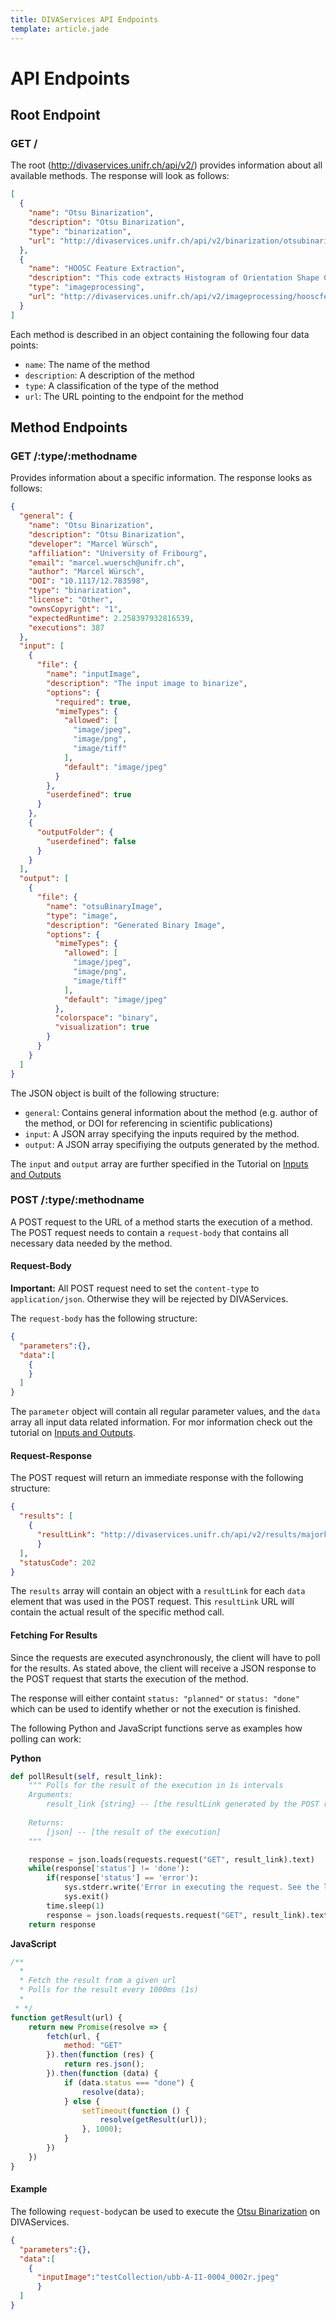 ```yaml
---
title: DIVAServices API Endpoints
template: article.jade
---
```


# API Endpoints

## Root Endpoint
### GET /
The root (http://divaservices.unifr.ch/api/v2/) provides information about all available methods. The response will look as follows:

```JSON
[
  {
    "name": "Otsu Binarization",
    "description": "Otsu Binarization",
    "type": "binarization",
    "url": "http://divaservices.unifr.ch/api/v2/binarization/otsubinarization/1"
  },
  {
    "name": "HOOSC Feature Extraction",
    "description": "This code extracts Histogram of Orientation Shape Context (HOOSC) local shape descriptor from an input hieroglyph image.",
    "type": "imageprocessing",
    "url": "http://divaservices.unifr.ch/api/v2/imageprocessing/hooscfeatureextraction/1"
  }
]
```
Each method is described in an object containing the following four data points:
 - `name`: The name of the method
 - `description`: A description of the method
 - `type`: A classification of the type of the method
 - `url`: The URL pointing to the endpoint for the method

## Method Endpoints
### GET /:type/:methodname
Provides information about a specific information. The response looks as follows:
```JSON
{
  "general": {
    "name": "Otsu Binarization",
    "description": "Otsu Binarization",
    "developer": "Marcel Würsch",
    "affiliation": "University of Fribourg",
    "email": "marcel.wuersch@unifr.ch",
    "author": "Marcel Würsch",
    "DOI": "10.1117/12.783598",
    "type": "binarization",
    "license": "Other",
    "ownsCopyright": "1",
    "expectedRuntime": 2.258397932816539,
    "executions": 387
  },
  "input": [
    {
      "file": {
        "name": "inputImage",
        "description": "The input image to binarize",
        "options": {
          "required": true,
          "mimeTypes": {
            "allowed": [
              "image/jpeg",
              "image/png",
              "image/tiff"
            ],
            "default": "image/jpeg"
          }
        },
        "userdefined": true
      }
    },
    {
      "outputFolder": {
        "userdefined": false
      }
    }
  ],
  "output": [
    {
      "file": {
        "name": "otsuBinaryImage",
        "type": "image",
        "description": "Generated Binary Image",
        "options": {
          "mimeTypes": {
            "allowed": [
              "image/jpeg",
              "image/png",
              "image/tiff"
            ],
            "default": "image/jpeg"
          },
          "colorspace": "binary",
          "visualization": true
        }
      }
    }
  ]
}
```
The JSON object is built of the following structure:
- `general`: Contains general information about the method (e.g. author of the method, or DOI for referencing in scientific publications)
-  `input`: A JSON array specifying the inputs required by the method.
-  `output`: A JSON array specifiying the outputs generated by the method.

The `input` and `output` array are further specified in the Tutorial on [Inputs and Outputs](/DIVAServicesweb/articles/inputs-and-outputs)

### POST /:type/:methodname
A POST request to the URL of a method starts the execution of a method.
The POST request needs to contain a `request-body` that contains all necessary data needed by the method.
#### Request-Body
**Important:** All POST request need to set the `content-type` to `application/json`. Otherwise they will be rejected by DIVAServices.

The `request-body` has the following structure:
```JSON
{
  "parameters":{},
  "data":[
    {
    }
  ]
}
```

The `parameter` object will contain all regular parameter values, and the `data` array all input data related information. For mor information check out the tutorial on [Inputs and Outputs](/DIVAServicesweb/articles/inputs-and-outputs).

#### Request-Response
The POST request will return an immediate response with the following structure:
``` JSON
{
  "results": [
    {
      "resultLink": "http://divaservices.unifr.ch/api/v2/results/majorknowledgeableconey/data_0/data_0.json"
      }
  ],
  "statusCode": 202
}
```
The `results` array will contain an object with a `resultLink` for each `data` element that was used in the POST request. This `resultLink` URL will contain the actual result of the specific method call.


#### Fetching For Results
Since the requests are executed asynchronously, the client will have to poll for the results. As stated above, the client will receive a JSON response to the POST request that starts the execution of the method.

The response will either containt `status: "planned"` or `status: "done"` which can be used to identify whether or not the execution is finished.

The following Python and JavaScript functions serve as examples how polling can work:

**Python**
``` Python
def pollResult(self, result_link):
    """ Polls for the result of the execution in 1s intervals 
    Arguments:
        result_link {string} -- [the resultLink generated by the POST request that started the execution]
        
    Returns:
        [json] -- [the result of the execution]
    """

    response = json.loads(requests.request("GET", result_link).text)
    while(response['status'] != 'done'):
        if(response['status'] == 'error'):
            sys.stderr.write('Error in executing the request. See the log file at: ' + response['output'][0]['file']['url'])
            sys.exit()
        time.sleep(1)
        response = json.loads(requests.request("GET", result_link).text)
    return response

```
**JavaScript**
```JavaScript
/**
  * 
  * Fetch the result from a given url
  * Polls for the result every 1000ms (1s)
  *  
 * */
function getResult(url) {
    return new Promise(resolve => {
        fetch(url, {
            method: "GET"
        }).then(function (res) {
            return res.json();
        }).then(function (data) {
            if (data.status === "done") {
                resolve(data);
            } else {
                setTimeout(function () {
                    resolve(getResult(url));
                }, 1000);
            }
        })
    })
}
```

#### Example
The following `request-body`can be used to execute the [Otsu Binarization](http://divaservices.unifr.ch/api/v2/binarization/otsubinarization/1) on DIVAServices.

```JSON
{
  "parameters":{},
  "data":[
    {
      "inputImage":"testCollection/ubb-A-II-0004_0002r.jpeg"
      }
  ]
}
```